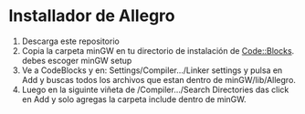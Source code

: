 # Installador de Allegro

1. Descarga este repositorio
2. Copia la carpeta minGW en tu directorio de instalación de [Code::Blocks](http://www.codeblocks.org/downloads). debes escoger minGW setup
3. Ve a CodeBlocks y en: Settings/Compiler.../Linker settings y pulsa en Add y buscas todos los archivos que estan dentro de minGW/lib/Allegro.
4. Luego en la siguinte viñeta de /Compiler.../Search Directories das click en Add y solo agregas la carpeta include dentro de minGW.
